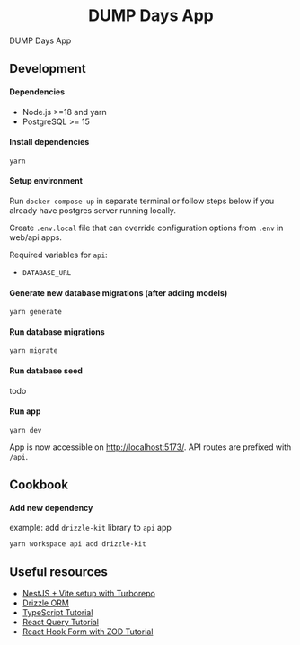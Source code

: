 <h1 align="center">DUMP Days App</h1>

DUMP Days App

## Development

#### Dependencies

- Node.js >=18 and yarn
- PostgreSQL >= 15

#### Install dependencies

```
yarn
```

#### Setup environment

Run `docker compose up` in separate terminal or follow steps below if you already have postgres server running locally.

Create `.env.local` file that can override configuration options from `.env` in web/api apps.

Required variables for `api`:
- `DATABASE_URL`

#### Generate new database migrations (after adding models)

```
yarn generate
```

#### Run database migrations

```
yarn migrate
```

#### Run database seed

todo

#### Run app

```
yarn dev
```

App is now accessible on <http://localhost:5173/>. API routes are prefixed with `/api`.

## Cookbook

#### Add new dependency

example: add `drizzle-kit` library to `api` app

```
yarn workspace api add drizzle-kit
```

## Useful resources

- [NestJS + Vite setup with Turborepo](https://youtu.be/nY0R7pslbCI)
- [Drizzle ORM](https://www.youtube.com/watch?v=Qo-RXkSwOtc)
- [TypeScript Tutorial](https://www.youtube.com/playlist?list=PL4cUxeGkcC9gUgr39Q_yD6v-bSyMwKPUI)
- [React Query Tutorial](https://www.youtube.com/watch?v=8K1N3fE-cDs)
- [React Hook Form with ZOD Tutorial](https://www.youtube.com/watch?v=dldjCPa9ZW4)
